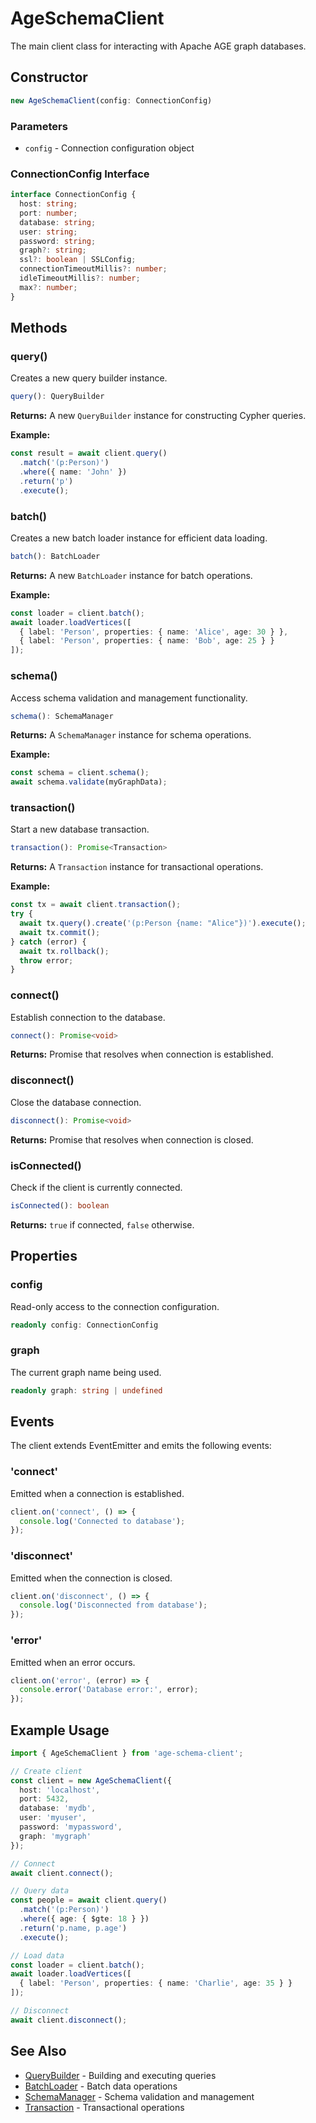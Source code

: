 # AgeSchemaClient

The main client class for interacting with Apache AGE graph databases.

## Constructor

```typescript
new AgeSchemaClient(config: ConnectionConfig)
```

### Parameters

- `config` - Connection configuration object

### ConnectionConfig Interface

```typescript
interface ConnectionConfig {
  host: string;
  port: number;
  database: string;
  user: string;
  password: string;
  graph?: string;
  ssl?: boolean | SSLConfig;
  connectionTimeoutMillis?: number;
  idleTimeoutMillis?: number;
  max?: number;
}
```

## Methods

### query()

Creates a new query builder instance.

```typescript
query(): QueryBuilder
```

**Returns:** A new `QueryBuilder` instance for constructing Cypher queries.

**Example:**
```typescript
const result = await client.query()
  .match('(p:Person)')
  .where({ name: 'John' })
  .return('p')
  .execute();
```

### batch()

Creates a new batch loader instance for efficient data loading.

```typescript
batch(): BatchLoader
```

**Returns:** A new `BatchLoader` instance for batch operations.

**Example:**
```typescript
const loader = client.batch();
await loader.loadVertices([
  { label: 'Person', properties: { name: 'Alice', age: 30 } },
  { label: 'Person', properties: { name: 'Bob', age: 25 } }
]);
```

### schema()

Access schema validation and management functionality.

```typescript
schema(): SchemaManager
```

**Returns:** A `SchemaManager` instance for schema operations.

**Example:**
```typescript
const schema = client.schema();
await schema.validate(myGraphData);
```

### transaction()

Start a new database transaction.

```typescript
transaction(): Promise<Transaction>
```

**Returns:** A `Transaction` instance for transactional operations.

**Example:**
```typescript
const tx = await client.transaction();
try {
  await tx.query().create('(p:Person {name: "Alice"})').execute();
  await tx.commit();
} catch (error) {
  await tx.rollback();
  throw error;
}
```

### connect()

Establish connection to the database.

```typescript
connect(): Promise<void>
```

**Returns:** Promise that resolves when connection is established.

### disconnect()

Close the database connection.

```typescript
disconnect(): Promise<void>
```

**Returns:** Promise that resolves when connection is closed.

### isConnected()

Check if the client is currently connected.

```typescript
isConnected(): boolean
```

**Returns:** `true` if connected, `false` otherwise.

## Properties

### config

Read-only access to the connection configuration.

```typescript
readonly config: ConnectionConfig
```

### graph

The current graph name being used.

```typescript
readonly graph: string | undefined
```

## Events

The client extends EventEmitter and emits the following events:

### 'connect'

Emitted when a connection is established.

```typescript
client.on('connect', () => {
  console.log('Connected to database');
});
```

### 'disconnect'

Emitted when the connection is closed.

```typescript
client.on('disconnect', () => {
  console.log('Disconnected from database');
});
```

### 'error'

Emitted when an error occurs.

```typescript
client.on('error', (error) => {
  console.error('Database error:', error);
});
```

## Example Usage

```typescript
import { AgeSchemaClient } from 'age-schema-client';

// Create client
const client = new AgeSchemaClient({
  host: 'localhost',
  port: 5432,
  database: 'mydb',
  user: 'myuser',
  password: 'mypassword',
  graph: 'mygraph'
});

// Connect
await client.connect();

// Query data
const people = await client.query()
  .match('(p:Person)')
  .where({ age: { $gte: 18 } })
  .return('p.name, p.age')
  .execute();

// Load data
const loader = client.batch();
await loader.loadVertices([
  { label: 'Person', properties: { name: 'Charlie', age: 35 } }
]);

// Disconnect
await client.disconnect();
```

## See Also

- [QueryBuilder](./query-builder) - Building and executing queries
- [BatchLoader](./batch-loader) - Batch data operations
- [SchemaManager](./schema-manager) - Schema validation and management
- [Transaction](./transaction) - Transactional operations
